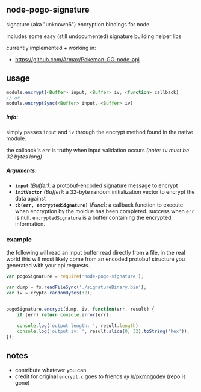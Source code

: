 ## node-pogo-signature
signature (aka "unknown6") encryption bindings for node

includes some easy (still undocumented) signature building helper libs

currently implemented + working in:
* https://github.com/Armax/Pokemon-GO-node-api

## usage
```javascript
module.encrypt(<Buffer> input, <Buffer> iv, <function> callback)
// or
module.encryptSync(<Buffer> input, <Buffer> iv)
```
##### Info:

simply passes `input` and `iv` through the encrypt method found in the native module.

the callback's `err` is truthy when input validation occurs _(note: `iv` must be 32 bytes long)_

##### Arguments:
* **`input`** _(Buffer)_: a protobuf-encoded signature message to encrypt
* **`initVector`** _(Buffer)_: a 32-byte random initialization vector to encrypt the data against
* **`cb(err, encryptedSignature)`** _(Func)_: a callback function to execute when encryption by the moldue has been completed. success when `err` is null. `encryptedSignature` is a buffer containing the encrypted information.

### example
the following will read an input buffer read directly from a file, in the real world this will most likely come from an encoded protobuf structure you generated with your api requests.
```javascript
var pogoSignature = require('node-pogo-signature');

var dump = fs.readFileSync('./signatureBinary.bin');
var iv = crypto.randomBytes(32);


pogoSignature.encrypt(dump, iv, function(err, result) {
	if (err) return console.error(err);

	console.log('output length: ', result.length)
    console.log('output iv: ', result.slice(0, 32).toString('hex'));
});
```

## notes

* contribute whatever you can
* credit for original `encrypt.c` goes to friends @ [/r/pkmngodev](https://github.com/pkmngodev/Unknown6) (repo is gone)

